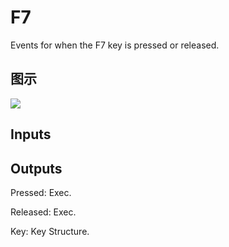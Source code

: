 # F7

Events for when the F7 key is pressed or released.

## 图示

![]($-20221218-19254637.png)

## Inputs

## Outputs

Pressed: Exec.

Released: Exec.

Key: Key Structure.


